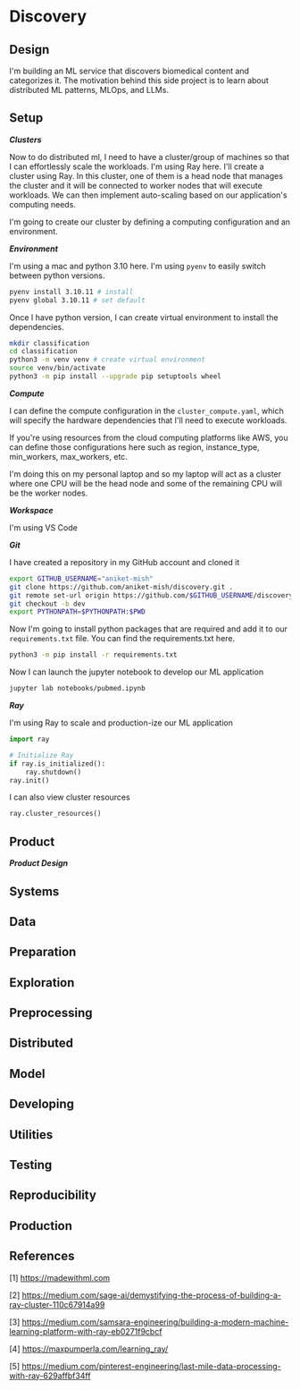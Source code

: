 # Discovery

## Design
I'm building an ML service that discovers biomedical content and categorizes it. The motivation behind this side project is to learn about distributed ML patterns, MLOps, and LLMs.

## Setup

**_Clusters_**

Now to do distributed ml, I need to have a cluster/group of machines so that I can effortlessly scale the workloads. I'm using Ray here. I'll create a cluster using Ray. In this cluster, one of them is a head node that manages the cluster and it will be connected to worker nodes that will execute workloads. We can then implement auto-scaling based on our application's computing needs.

I'm going to create our cluster by defining a computing configuration and an environment.

**_Environment_**

I'm using a mac and python 3.10 here. I'm using `pyenv` to easily switch between python versions.

```bash
pyenv install 3.10.11 # install 
pyenv global 3.10.11 # set default
```

Once I have python version, I can create virtual environment to install the dependencies.

```bash
mkdir classification 
cd classification 
python3 -m venv venv # create virtual environment 
source venv/bin/activate
python3 -m pip install --upgrade pip setuptools wheel
```

**_Compute_**

I can define the compute configuration in the `cluster_compute.yaml`, which will specify the hardware dependencies that I'll need to execute workloads.

If you're using resources from the cloud computing platforms like AWS, you can define those configurations here such as region, instance_type, min_workers, max_workers, etc.

I'm doing this on my personal laptop and so my laptop will act as a cluster where one CPU will be the head node and some of the remaining CPU will be the worker nodes.

**_Workspace_**

I'm using VS Code

**_Git_**

I have created a repository in my GitHub account and cloned it

```bash
export GITHUB_USERNAME="aniket-mish"
git clone https://github.com/aniket-mish/discovery.git . 
git remote set-url origin https://github.com/$GITHUB_USERNAME/discovery.git 
git checkout -b dev 
export PYTHONPATH=$PYTHONPATH:$PWD
```

Now I'm going to install python packages that are required and add it to our `requirements.txt` file. You can find the requirements.txt here.

```bash
python3 -m pip install -r requirements.txt
```

Now I can launch the jupyter notebook to develop our ML application

```bash
jupyter lab notebooks/pubmed.ipynb
```

**_Ray_**

I'm using Ray to scale and production-ize our ML application

```python
import ray

# Initialize Ray
if ray.is_initialized():
	ray.shutdown()
ray.init()
```

I can also view cluster resources

```python
ray.cluster_resources()
```

## Product

**_Product Design_**

## Systems

## Data

## Preparation

## Exploration

## Preprocessing

## Distributed

## Model

## Developing

## Utilities

## Testing

## Reproducibility

## Production

## References

[1] https://madewithml.com

[2] https://medium.com/sage-ai/demystifying-the-process-of-building-a-ray-cluster-110c67914a99

[3] https://medium.com/samsara-engineering/building-a-modern-machine-learning-platform-with-ray-eb0271f9cbcf

[4] https://maxpumperla.com/learning_ray/

[5] https://medium.com/pinterest-engineering/last-mile-data-processing-with-ray-629affbf34ff
